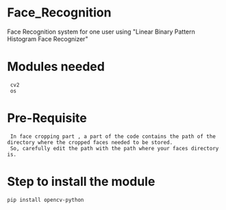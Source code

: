 # Face_Recognition 
Face Recognition system for one user using "Linear Binary Pattern Histogram Face Recognizer"
# Modules needed  
     cv2 
     os 
# Pre-Requisite
     In face cropping part , a part of the code contains the path of the directory where the cropped faces needed to be stored.
     So, carefully edit the path with the path where your faces directory is.
# Step to install the module
    pip install opencv-python   
     
 
 


 
